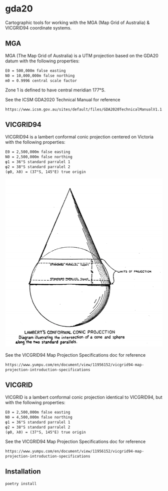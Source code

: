 # gda20
Cartographic tools for working with the MGA (Map Grid of Australia) & VICGRID94 coordinate systems.

## MGA

MGA (The Map Grid of Australia) is a UTM projection based on the GDA20 datum with the following properties:
```
E0 = 500,000m false easting
N0 = 10,000,000m false northing
m0 = 0.9996 central scale factor
```

Zone 1 is defined to have central meridian 177°S.

See the ICSM GDA2020 Technical Manual for reference
```
https://www.icsm.gov.au/sites/default/files/GDA2020TechnicalManualV1.1.1.pdf
```

## VICGRID94

VICGRID94 is a lambert conformal conic projection centered on Victoria with the following properties: 

```
E0 = 2,500,000m false easting
N0 = 2,500,000m false northing
φ1 = 36°S standard parralel 1
φ2 = 38°S standard parralel 2
(φ0, λ0) = (37°S, 145°E) true origin
```

<img src="assets/lambert-conic-illustration.png">

See the VICGRID94 Map Projection Specifications doc for reference

```
https://www.yumpu.com/en/document/view/11956152/vicgrid94-map-projection-introduction-specifications
```

## VICGRID

VICGRID is a lambert conformal conic projection identical to VICGRID94, but with the following properties:

```
E0 = 2,500,000m false easting
N0 = 4,500,000m false northing
φ1 = 36°S standard parralel 1
φ2 = 38°S standard parralel 2
(φ0, λ0) = (37°S, 145°E) true origin
```

See the VICGRID94 Map Projection Specifications doc for reference

```
https://www.yumpu.com/en/document/view/11956152/vicgrid94-map-projection-introduction-specifications
```

## Installation
```
poetry install
```